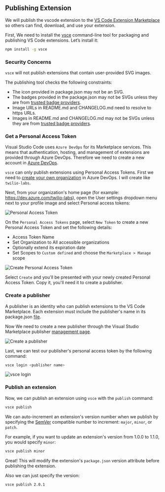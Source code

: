 ## Publishing Extension

We will publish the vscode extension to the [VS Code Extension Marketplace](https://marketplace.visualstudio.com/vscode) so others can find, download, and use your extension.

First, We need to install the [vsce](https://github.com/microsoft/vscode-vsce) command-line tool for packaging and publishing  VS Code extensions. Let’s install it:

```sh
npm install -g vsce
```

### Security Concerns

`vsce` will not publish extensions that contain user-provided SVG images.

The publishing tool checks the following constraints:
- The icon provided in package.json may not be an SVG.
- The badges provided in the package.json may not be SVGs unless they are from [trusted badge providers](https://code.visualstudio.com/api/references/extension-manifest#approved-badges).
- Image URLs in README.md and CHANGELOG.md need to resolve to https URLs.
- Images in README.md and CHANGELOG.md may not be SVGs unless they are from [trusted badge providers](https://code.visualstudio.com/api/references/extension-manifest#approved-badges).

### Get a Personal Access Token

Visual Studio Code uses `Azure DevOps` for its Marketplace services. This means that authentication, hosting, and management of extensions are provided through Azure DevOps. Therefore we need to create a new account in [Azure DevOps](https://azure.microsoft.com/en-gb/services/devops/).

`vsce` can only publish extensions using Personal Access Tokens. First we need to [create your own organization](https://docs.microsoft.com/en-gb/azure/devops/organizations/accounts/create-organization?view=azure-devops) in Azure DevOps. I will create like `twilio-labs`. 

Next, from your organization's home page (for example: https://dev.azure.com/twilio-labs), open the User settings dropdown menu next to your profile image and select Personal access tokens:

<img src="https://raw.githubusercontent.com/twilio-labs/paste/docs/readme-publishing/apps/vs-code-intellisense/assets/organization-page.png" alt="Personal Access Token" />

On the `Personal Access Tokens` page, select `New Token` to create a new Personal Access Token and set the following details:
- Access Token Name
- Set Organization to All accessible organizations
- Optionally extend its expiration date
- Set Scopes to `Custom defined` and choose the `Marketplace > Manage` scope

<img src="https://raw.githubusercontent.com/twilio-labs/paste/docs/readme-publishing/apps/vs-code-intellisense/assets/create-personal-access-token.png" alt="Create Personal Access Token" />

Select `Create` and you'll be presented with your newly created Personal Access Token. Copy it, you'll need it to create a publisher.

### Create a publisher

A publisher is an identity who can publish extensions to the VS Code Marketplace. Each extension must include the publisher's name in its package.json [file](https://code.visualstudio.com/api/references/extension-manifest).

Now We need to create a new publisher through the Visual Studio Marketplace publisher [management page](https://marketplace.visualstudio.com/manage).

<img src="https://raw.githubusercontent.com/twilio-labs/paste/docs/readme-publishing/apps/vs-code-intellisense/assets/create-a-publisher.png" alt="Create a publisher" />

Last, we can test our publisher's personal access token by the following command:

```sh
vsce login <publisher name>
```

<img src="https://raw.githubusercontent.com/twilio-labs/paste/docs/readme-publishing/apps/vs-code-intellisense/assets/vsce-login-done.png" alt="vsce login" />

### Publish an extension

Now, we can publish an extension using `vsce` with the `publish` command:

```sh
vsce publish
```

We can auto-increment an extension's version number when we publish by specifying the [SemVer](https://semver.org) compatible number to increment: `major`, `minor`, or `patch`.

For example, if you want to update an extension's version from 1.0.0 to 1.1.0, you would specify `minor`:

```sh
vsce publish minor
```

Great! This will modify the extension's `package.json` version attribute before publishing the extension.

Also we can just specify the version:

```sh
vsce publish 2.0.1
```
